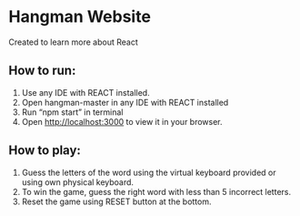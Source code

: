 # Hangman Website

Created to learn more about React

## How to run:
1.	Use any IDE with REACT installed.
2.	Open hangman-master in any IDE with REACT installed
3.	Run “npm start” in terminal 
4.	Open [http://localhost:3000](http://localhost:3000) to view it in your browser.

## How to play:
1.	Guess the letters of the word using the virtual keyboard provided or using own physical keyboard.
2.	To win the game, guess the right word with less than 5 incorrect letters.
3.	Reset the game using RESET button at the bottom.
